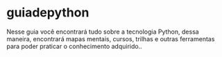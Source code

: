 # guiadepython
Nesse guia você encontrará tudo sobre a tecnologia Python, dessa maneira, encontrará mapas mentais, cursos, trilhas e outras ferramentas para poder praticar o conhecimento adquirido..
